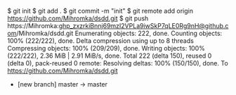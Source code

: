 $ git init
$ git add .
$ git commit -m "init"
$ git remote add origin https://github.com/Mihromka/dsdd.git
$ git push  https://Mihromka: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@github.com/Mihromka/dsdd.git
Enumerating objects: 222, done.
Counting objects: 100% (222/222), done.
Delta compression using up to 8 threads
Compressing objects: 100% (209/209), done.
Writing objects: 100% (222/222), 2.36 MiB | 2.91 MiB/s, done.
Total 222 (delta 150), reused 0 (delta 0), pack-reused 0
remote: Resolving deltas: 100% (150/150), done.
To https://github.com/Mihromka/dsdd.git
 * [new branch]      master -> master
